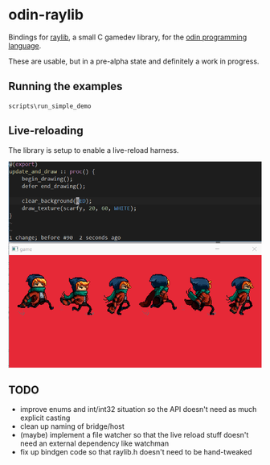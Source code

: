 # odin-raylib

Bindings for [raylib](http://www.raylib.com), a small C gamedev library, for the [odin programming language](https://odin.handmade.network/).

These are usable, but in a pre-alpha state and definitely a work in progress.

## Running the examples

```
scripts\run_simple_demo
```

## Live-reloading

The library is setup to enable a live-reload harness.

![live reload example](resources/live-reload.gif)

## TODO

- improve enums and int/int32 situation so the API doesn't need as much explicit casting
- clean up naming of bridge/host
- (maybe) implement a file watcher so that the live reload stuff doesn't need an external dependency like watchman
- fix up bindgen code so that raylib.h doesn't need to be hand-tweaked

